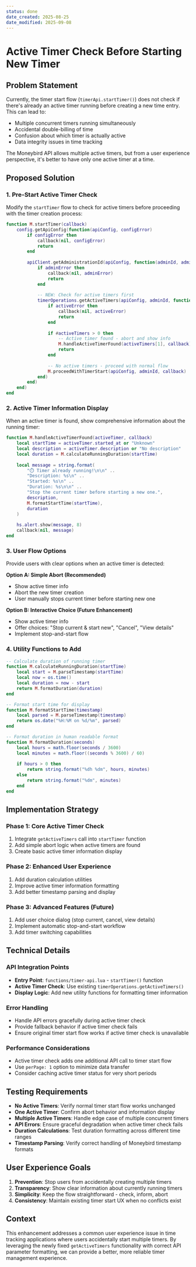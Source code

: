 ```yaml
---
status: done
date_created: 2025-08-25
date_modified: 2025-09-08
---
```


# Active Timer Check Before Starting New Timer

## Problem Statement

Currently, the timer start flow (`timerApi.startTimer()`) does not check if there's already an active timer running before creating a new time entry. This can lead to:

- Multiple concurrent timers running simultaneously
- Accidental double-billing of time
- Confusion about which timer is actually active
- Data integrity issues in time tracking

The Moneybird API allows multiple active timers, but from a user experience perspective, it's better to have only one active timer at a time.

## Proposed Solution

### 1. Pre-Start Active Timer Check

Modify the `startTimer` flow to check for active timers before proceeding with the timer creation process:

```lua
function M.startTimer(callback)
    config.getApiConfig(function(apiConfig, configError)
        if configError then
            callback(nil, configError)
            return
        end
        
        apiClient.getAdministrationId(apiConfig, function(adminId, adminError)
            if adminError then
                callback(nil, adminError)
                return
            end
            
            -- NEW: Check for active timers first
            timerOperations.getActiveTimers(apiConfig, adminId, function(activeTimers, activeError)
                if activeError then
                    callback(nil, activeError)
                    return
                end
                
                if #activeTimers > 0 then
                    -- Active timer found - abort and show info
                    M.handleActiveTimerFound(activeTimers[1], callback)
                    return
                end
                
                -- No active timers - proceed with normal flow
                M.proceedWithTimerStart(apiConfig, adminId, callback)
            end)
        end)
    end)
end
```

### 2. Active Timer Information Display

When an active timer is found, show comprehensive information about the running timer:

```lua
function M.handleActiveTimerFound(activeTimer, callback)
    local startTime = activeTimer.started_at or "Unknown"
    local description = activeTimer.description or "No description"
    local duration = M.calculateRunningDuration(startTime)
    
    local message = string.format(
        "⏱️ Timer already running!\n\n" ..
        "Description: %s\n" ..
        "Started: %s\n" ..
        "Duration: %s\n\n" ..
        "Stop the current timer before starting a new one.",
        description,
        M.formatStartTime(startTime),
        duration
    )
    
    hs.alert.show(message, 8)
    callback(nil, message)
end
```

### 3. User Flow Options

Provide users with clear options when an active timer is detected:

**Option A: Simple Abort (Recommended)**
- Show active timer info
- Abort the new timer creation
- User manually stops current timer before starting new one

**Option B: Interactive Choice (Future Enhancement)**
- Show active timer info
- Offer choices: "Stop current & start new", "Cancel", "View details"
- Implement stop-and-start flow

### 4. Utility Functions to Add

```lua
-- Calculate duration of running timer
function M.calculateRunningDuration(startTime)
    local start = M.parseTimestamp(startTime)
    local now = os.time()
    local duration = now - start
    return M.formatDuration(duration)
end

-- Format start time for display
function M.formatStartTime(timestamp)
    local parsed = M.parseTimestamp(timestamp)
    return os.date("%H:%M on %d/%m", parsed)
end

-- Format duration in human readable format
function M.formatDuration(seconds)
    local hours = math.floor(seconds / 3600)
    local minutes = math.floor((seconds % 3600) / 60)
    
    if hours > 0 then
        return string.format("%dh %dm", hours, minutes)
    else
        return string.format("%dm", minutes)
    end
end
```

## Implementation Strategy

### Phase 1: Core Active Timer Check
1. Integrate `getActiveTimers` call into `startTimer` function
2. Add simple abort logic when active timers are found
3. Create basic active timer information display

### Phase 2: Enhanced User Experience
1. Add duration calculation utilities
2. Improve active timer information formatting
3. Add better timestamp parsing and display

### Phase 3: Advanced Features (Future)
1. Add user choice dialog (stop current, cancel, view details)
2. Implement automatic stop-and-start workflow
3. Add timer switching capabilities

## Technical Details

### API Integration Points
- **Entry Point**: `functions/timer-api.lua` - `startTimer()` function
- **Active Timer Check**: Use existing `timerOperations.getActiveTimers()`
- **Display Logic**: Add new utility functions for formatting timer information

### Error Handling
- Handle API errors gracefully during active timer check
- Provide fallback behavior if active timer check fails
- Ensure original timer start flow works if active timer check is unavailable

### Performance Considerations
- Active timer check adds one additional API call to timer start flow
- Use `perPage: 1` option to minimize data transfer
- Consider caching active timer status for very short periods

## Testing Requirements

- **No Active Timers**: Verify normal timer start flow works unchanged
- **One Active Timer**: Confirm abort behavior and information display
- **Multiple Active Timers**: Handle edge case of multiple concurrent timers
- **API Errors**: Ensure graceful degradation when active timer check fails
- **Duration Calculations**: Test duration formatting across different time ranges
- **Timestamp Parsing**: Verify correct handling of Moneybird timestamp formats

## User Experience Goals

1. **Prevention**: Stop users from accidentally creating multiple timers
2. **Transparency**: Show clear information about currently running timers
3. **Simplicity**: Keep the flow straightforward - check, inform, abort
4. **Consistency**: Maintain existing timer start UX when no conflicts exist

## Context

This enhancement addresses a common user experience issue in time tracking applications where users accidentally start multiple timers. By leveraging the newly fixed `getActiveTimers` functionality with correct API parameter formatting, we can provide a better, more reliable timer management experience.